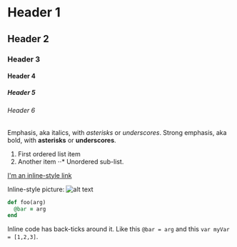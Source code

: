 # Header 1
## Header 2
### Header 3
#### Header 4
##### Header 5
###### Header 6

Emphasis, aka italics, with *asterisks* or _underscores_.
Strong emphasis, aka bold, with **asterisks** or __underscores__.

1. First ordered list item
2. Another item
⋅⋅* Unordered sub-list.

[I'm an inline-style link](http://flatironschool.com)

Inline-style picture: 
![alt text](http://placekitten.com/150/150 "Kitten Title Text 1")

```ruby
def foo(arg)
  @bar = arg
end
```

Inline code has back-ticks around it. Like this `@bar = arg` and this `var myVar = [1,2,3]`.